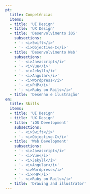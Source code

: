 ```yaml
---
pt:
  title: Competências
  items:
  - title: 'UI Design'
  - title: 'UX Design'
  - title: 'Desenvolvimento iOS'
    subsections:
    - '- <i>Swift</i>'
    - '- <i>Objective-C</i>'
  - title: 'Desenvolvimento Web'
    subsections:
    - '- <i>Javascript</i>'
    - '- <i>Vue</i>'
    - '- <i>Jekyll</i>'
    - '- <i>Angular</i>'
    - '- <i>Wordpress</i>'
    - '- <i>PHP</i>'
    - '- <i>Ruby on Rails</i>'
  - title: 'Desenho e ilustração'
en:
  title: Skills
  items:
  - title: 'UI Design'
  - title: 'UX Design'
  - title: 'iOS Development'
    subsections:
    - '- <i>Swift</i>'
    - '- <i>Objective-C</i>'
  - title: 'Web Development'
    subsections:
    - '- <i>Javascript</i>'
    - '- <i>Vue</i>'
    - '- <i>Jekyll</i>'
    - '- <i>Angular</i>'
    - '- <i>Wordpress</i>'
    - '- <i>PHP</i>'
    - '- <i>Ruby on Rails</i>'
  - title: 'Drawing and illustrator'
---
```

